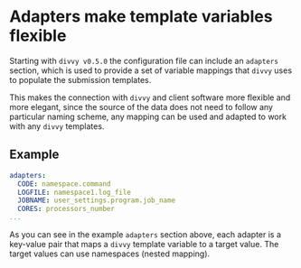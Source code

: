 # Adapters make template variables flexible

Starting with `divvy v0.5.0` the configuration file can include an `adapters` section, which is used to provide a set of variable mappings that `divvy` uses to populate the submission templates.

This makes the connection with `divvy` and client software more flexible and more elegant, since the source of the data does not need to follow any particular naming scheme, any mapping can be used and adapted to work with any `divvy` templates.

## Example

```yaml
adapters:
  CODE: namespace.command
  LOGFILE: namespace1.log_file
  JOBNAME: user_settings.program.job_name
  CORES: processors_number
...
```

As you can see in the example `adapters` section above, each adapter is a key-value pair that maps a `divvy` template variable to a target value. The target values can use namespaces (nested mapping).
